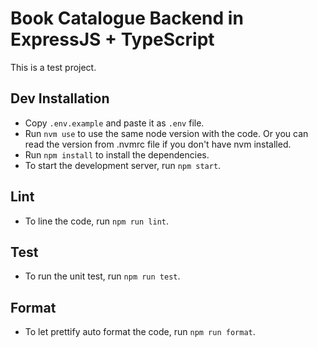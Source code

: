 # Book Catalogue Backend in ExpressJS + TypeScript

This is a test project.

## Dev Installation

- Copy `.env.example` and paste it as `.env` file.
- Run `nvm use` to use the same node version with the code. Or you can read the version from .nvmrc file if you don't have nvm installed.
- Run `npm install` to install the dependencies.
- To start the development server, run `npm start`.

## Lint

- To line the code, run `npm run lint`.

## Test

- To run the unit test, run `npm run test`.

## Format

- To let prettify auto format the code, run `npm run format`.
